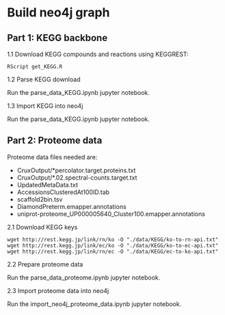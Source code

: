 # Build neo4j graph

## Part 1: KEGG backbone

1.1 Download KEGG compounds and reactions using KEGGREST:
    
    RScript get_KEGG.R

1.2 Parse KEGG download

Run the parse_data_KEGG.ipynb jupyter notebook. 
    
1.3 Import KEGG into neo4j

Run the parse_data_KEGG.ipynb jupyter notebook. 

## Part 2: Proteome data

Proteome data files needed are:

* CruxOutput/*percolator.target.proteins.txt
* CruxOutput/*.02.spectral-counts.target.txt
* UpdatedMetaData.txt
* AccessionsClusteredAt100ID.tab
* scaffold2bin.tsv
* DiamondPreterm.emapper.annotations
* uniprot-proteome_UP000005640_Cluster100.emapper.annotations

2.1 Download KEGG keys

    wget http://rest.kegg.jp/link/rn/ko -O "./data/KEGG/ko-to-rn-api.txt"
    wget http://rest.kegg.jp/link/ec/ko -O "./data/KEGG/ko-to-ec-api.txt"
    wget http://rest.kegg.jp/link/rn/ec -O "./data/KEGG/ec-to-ko-api.txt"

2.2 Prepare proteome data

Run the parse_data_proteome.ipynb jupyter notebook. 

2.3 Import proteome data into neo4j

Run the import_neo4j_proteome_data.ipynb jupyter notebook. 

